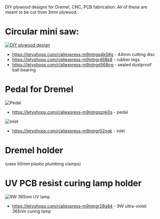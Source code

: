 DIY plywood designs for Dremel, CNC, PCB fabrication. All of these are meant to be cut from 3mm plywood.

# Circular mini saw:

[![DIY plywood design](http://img.youtube.com/vi/lyNd7t795UE/0.jpg)](http://www.youtube.com/watch?v=lyNd7t795UE "Dremel micro saw cuts a PCB")

* https://letyshops.com/r/aliexpress-m9intrgq4k08g - 44mm cutting disc
* https://letyshops.com/r/aliexpress-m9intrgr468k8 - rubber legs
* https://letyshops.com/r/aliexpress-m9intrgq568og - sealed dustproof ball bearing

# Pedal for Dremel

![Pedal](https://ae01.alicdn.com/kf/HTB16ynOfBnTBKNjSZPfq6zf1XXau.jpg?width=930&height=550&hash=1480)

* https://letyshops.com/r/aliexpress-m9intrgqznk0s - pedal

![Inlet](https://ae01.alicdn.com/kf/HTB1M7ImIwaTBuNjSszfq6xgfpXaM.jpg)

* https://letyshops.com/r/aliexpress-m9intrgr02ogk - inlet

# Dremel holder 

(uses 50mm plastic plumbing clamps)

# UV PCB resist curing lamp holder

![9W 365nm UV lamp](http://ae01.alicdn.com/kf/HTB1uMPedBDH8KJjSspnq6zNAVXal.jpg)

* https://letyshops.com/r/aliexpress-m9intrgr28g84 - 9W ultra-violet 365nm curing lamp
